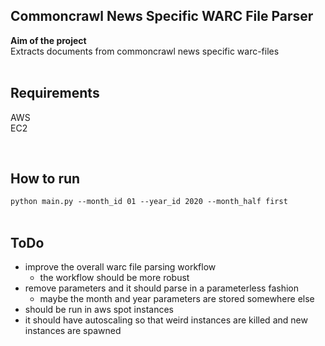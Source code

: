 Commoncrawl News Specific WARC File Parser
-
**Aim of the project** <br>
Extracts documents from commoncrawl news specific warc-files
<br>
<br>
 
**Requirements** <br>
-
 AWS  <br>
 EC2  <br>
 
 <br>
 
**How to run** <br>
-
 `python main.py --month_id 01 --year_id 2020 --month_half first`
 <br>
 <br>
 
**ToDo**
-
 - improve the overall warc file parsing workflow
    - the workflow should be more robust
 - remove parameters and it should parse in a parameterless fashion
    - maybe the month and year parameters are stored somewhere else
 - should be run in aws spot instances
 - it should have autoscaling so that weird instances are killed and new instances
 are spawned

 
 
 
 
 
 
 